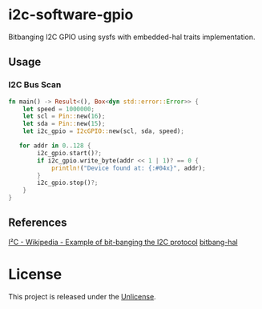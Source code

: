 # i2c-software-gpio

Bitbanging I2C GPIO using sysfs with embedded-hal traits implementation.

## Usage
### I2C Bus Scan
```rust
fn main() -> Result<(), Box<dyn std::error::Error>> {
    let speed = 1000000;
    let scl = Pin::new(16);
    let sda = Pin::new(15);
    let i2c_gpio = I2cGPIO::new(scl, sda, speed);

   for addr in 0..128 {
        i2c_gpio.start()?;
        if i2c_gpio.write_byte(addr << 1 | 1)? == 0 {
            println!("Device found at: {:#04x}", addr);
        }
        i2c_gpio.stop()?;
    }
}
```

## References
[I²C - Wikipedia - Example of bit-banging the I2C protocol](https://en.wikipedia.org/wiki/I%C2%B2C#Example_of_bit-banging_the_I.C2.B2C_master_protocol)
[bitbang-hal](https://github.com/sajattack/bitbang-hal)

# License
This project is released under the [Unlicense](https://unlicense.org/).
